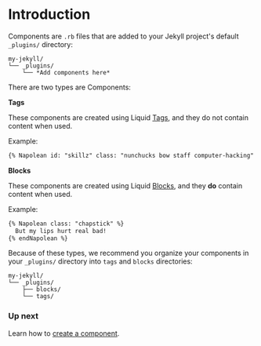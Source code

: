 # Introduction

Components are `.rb` files that are added to your Jekyll project's default `_plugins/` directory:

```shell
my-jekyll/
└── _plugins/
    └── *Add components here*
```

There are two types are Components:

**Tags**

These components are created using Liquid [Tags](http://www.rubydoc.info/github/Shopify/liquid/Liquid/Tag), and they do not contain content when used.

Example:
```html
{% Napolean id: "skillz" class: "nunchucks bow staff computer-hacking" %}
```

**Blocks**

These components are created using Liquid [Blocks](http://www.rubydoc.info/github/Shopify/liquid/Liquid/Block), and they **do** contain content when used.

Example:
```html
{% Napolean class: "chapstick" %}
  But my lips hurt real bad!
{% endNapolean %}
```

Because of these types, we recommend you organize your components in your `_plugins/` directory into `tags` and `blocks` directories:

```shell
my-jekyll/
└── _plugins/
    ├── blocks/
    └── tags/
```


### Up next

Learn how to [create a component](/creating-a-component.md).
